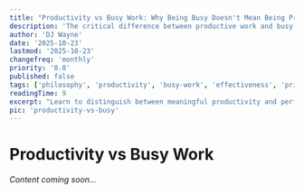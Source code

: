 ```yaml
---
title: "Productivity vs Busy Work: Why Being Busy Doesn't Mean Being Productive"
description: 'The critical difference between productive work and busy work. How to identify and eliminate fake productivity from your life.'
author: 'DJ Wayne'
date: '2025-10-23'
lastmod: '2025-10-23'
changefreq: 'monthly'
priority: '0.8'
published: false
tags: ['philosophy', 'productivity', 'busy-work', 'effectiveness', 'priority', 'focus']
readingTime: 9
excerpt: "Learn to distinguish between meaningful productivity and performative busy work. Discover why motion doesn't equal progress."
pic: 'productivity-vs-busy'
---
```


# Productivity vs Busy Work

_Content coming soon..._
